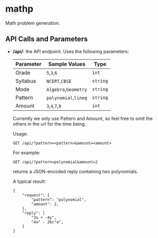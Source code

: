 # mathp
Math problem generation.

## API Calls and Parameters
- **/api/**:
    the API endpoint. Uses the following parameters:

    | Parameter |    Sample Values        |    Type     |
    |-----------|-------------------------|-------------|
    | Grade     |    `5`,`3`,`6`          |    `int`    |
    | Syllabus  |   `NCERT`,`CBSE`        |   `string`  |
    | Mode      |`Algebra`,`Geometry`     |   `string`  |
    | Pattern   | `polynomial`,`lineq`    |   `string`  |
    | Amount    |   `3`,`4`,`7`,`9`       |   `int`     |

    Currently we only use Pattern and Amount, so feel free to omit the others in the url
    for the time being.

    Usage:
    ```
    GET /api/?pattern=<pattern>&amount=<amount>
    ```
    For example:
    ```
    GET /api/?pattern=polynomial&amount=2
    ```
    returns a JSON-encoded reply containing two polynomials.
    
    A typical result:
    ```
    {
        "request": {
            "pattern": "polynomial",
            "amount": 2,
        },
        "reply": [
            "3x + -4y",
            "4a² - 2bc²a",
        ]
    }
    ```
